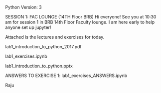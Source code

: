 Python Version: 3

SESSION 1: FAC LOUNGE (14TH Floor BRB)
Hi everyone! See you at 10:30 am for session 1 in BRB 14th Floor Faculty lounge. I am here early to help anyone set up jupyter!

 

Attached is the lectures and exercises for today.

lab1_introduction_to_python_2017.pdf

lab1_exercises.ipynb

lab1_introduction_to_python.pptx

 

ANSWERS TO EXERCISE 1: lab1_exercises_ANSWERS.ipynb

 

 

Raju
